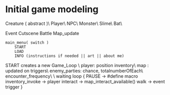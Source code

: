 # Initial game modeling

Creature ( abstract )\\
    Player\\
    NPC\\
    Monster\\
        Slime\\
        Bat\\

Event
    Cutscene
    Battle
    Map_update


    main_menu( switch )
        START
        LOAD
        INFO (instructions if needed || art || about me)

START creates a new Game_Loop \\
    player: position inventory\\
    map   : updated on triggers\\
    enemy_parties: chance, totalnumberOfEach\\
    encounter_frequency\\
    \\
    waiting loop
    {
        PAUSE  -> #define macro
        inventory_invoke -> player
        interact -> map_interact_available()
        walk -> event trigger
    }